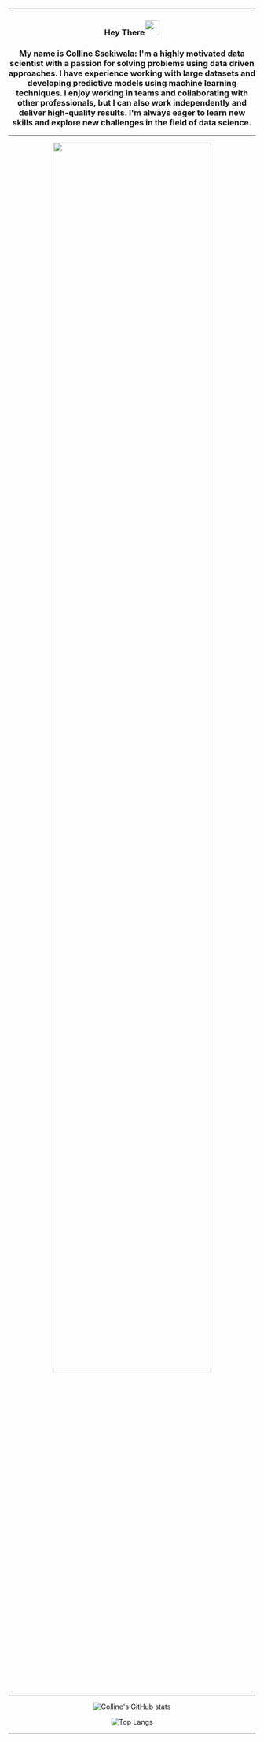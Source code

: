 <hr>
<div align="center" >
  <h3>Hey There<img src="https://raw.githubusercontent.com/MartinHeinz/MartinHeinz/master/wave.gif" width="30px"></h3>
   <h3> My name is Colline Ssekiwala: I'm a highly motivated  data scientist with a passion for solving problems using data driven approaches. I have experience working with large datasets and developing predictive models using machine learning techniques. I enjoy working in teams and collaborating with other professionals, but I can also work independently and deliver high-quality results. I'm always eager to learn new skills and explore new challenges in the field of data science.
  </h3> 
<hr>
<div align="center">
  <img src="https://pakwired.com/wp-content/uploads/2019/07/what-is-data-science.jpg" width="80%" />
</div><br>
<hr>
 <div align="center">

  ![Colline's GitHub stats](https://github-readme-stats.vercel.app/api?username=Colline-Ssekiwala&show_icons=true)

  ![Top Langs](https://github-readme-stats.vercel.app/api/top-langs/?username=Colline-Ssekiwala&layout=compact)
</div>
<hr>
